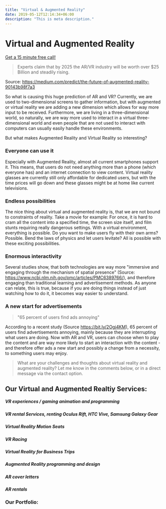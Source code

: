 ```yaml
---
title: "Virtual & Augmented Reality"
date: 2019-05-12T12:14:34+06:00
description: "This is meta description."
---
```

# Virtual and Augmented Reality

[Get a 15 minute free call!](/contact)

> Experts claim that by 2025 the AR/VR industry will be worth over $25 Billion and steadily rising.

Source: https://medium.com/predict/the-future-of-augmented-reality-90143b98f7a3

So what is causing this huge prediction of AR and VR?
Currently, we are used to two-dimensional screens to gather information, but with augmented or virtual reality we are adding a new dimension which allows for way more input to be received. Furthermore,  we are living in a three-dimensional world, so naturally, we are way more used to interact in a virtual three-dimensional world and even people that are not used to interact with computers can usually easily handle these environments.

But what makes Augmented Reality and Virtual Reality so interesting?

### Everyone can use it
Especially with Augmented Reality, almost all current smartphones support it. This means, that users do not need anything more than a phone (which everyone has) and an internet connection to view content. Virtual reality glasses are currently still only affordable for dedicated users, but with the time prices will go down and these glasses might be at home like current televisions.

### Endless possibilities
The nice thing about virtual and augmented reality is, that we are not bound to constraints of reality. Take a movie for example: For once, it is hard to cram all the content into a specified time, the screen size itself, and film stunts requiring really dangerous settings. With a virtual environment, everything is possible. Do you want to make users fly with their own arms? Possible. Bend the laws of physics and let users levitate? All is possible with these exciting possibilities.

### Enormous interactivity

Several studies show, that both technologies are way more "immersive and engaging through the mechanism of spatial presence" (Source: https://www.ncbi.nlm.nih.gov/pmc/articles/PMC6389766/), and therefore engaging than traditional learning and advertisement methods. As anyone can relate, this is true, because if you are doing things instead of just watching how to do it, it becomes way easier to understand.

### A new start for advertisements

> "65 percent of users find ads annoying"

According to a recent study  (Source https://bit.ly/2Ogj4KM), 65 percent of users find advertisements annoying, mainly because they are interrupting what users are doing. Now with AR and VR, users can choose when to play the content and are way more likely to start an interaction with the content - and therefore offer ads a new start and possibly a change from a necessity, to something users may enjoy.

> What are your challenges and thoughts about virtual reality and augmented reality? Let me know in the comments below, or in a direct message via the contact option.

## Our Virtual and Augmented Realtiy Services:

##### VR experiences / gaming animation and programming
##### VR rental Services, renting Oculus Rift, HTC Vive, Samsung Galaxy Gear
##### Virtual Reality Motion Seats
##### VR Racing
##### Virtual Reality for Business Trips
##### Augmented Reality programming and design
##### AR cover letters
##### AR rentals

### Our Portfolio:
